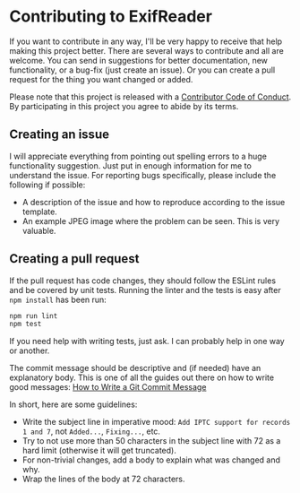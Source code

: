 Contributing to ExifReader
==========================

If you want to contribute in any way, I'll be very happy to receive that help
making this project better. There are several ways to contribute and all are
welcome. You can send in suggestions for better documentation, new
functionality, or a bug-fix (just create an issue). Or you can create a pull
request for the thing you want changed or added.

Please note that this project is released with a
[Contributor Code of Conduct](CODE_OF_CONDUCT.md). By participating in this
project you agree to abide by its terms.

Creating an issue
-----------------

I will appreciate everything from pointing out spelling errors to a huge
functionality suggestion. Just put in enough information for me to understand
the issue. For reporting bugs specifically, please include the following if
possible:

-   A description of the issue and how to reproduce according to the issue
    template.
-   An example JPEG image where the problem can be seen. This is very valuable.

Creating a pull request
-----------------------

If the pull request has code changes, they should follow the ESLint rules and be
covered by unit tests. Running the linter and the tests is easy after
`npm install` has been run:

```bash
npm run lint
npm test
```

If you need help with writing tests, just ask. I can probably help in one way or
another.

The commit message should be descriptive and (if needed) have an explanatory
body. This is one of all the guides out there on how to write good messages:
[How to Write a Git Commit Message](https://chris.beams.io/posts/git-commit/)

In short, here are some guidelines:

-   Write the subject line in imperative mood: `Add IPTC support for records 1
    and 7`, not `Added...`, `Fixing...`, etc.
-   Try to not use more than 50 characters in the subject line with 72 as a hard
    limit (otherwise it will get truncated).
-   For non-trivial changes, add a body to explain what was changed and why.
-   Wrap the lines of the body at 72 characters.
